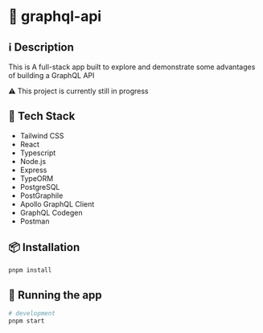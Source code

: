 # 💠 graphql-api

## ℹ️ Description
This is A full-stack app built to explore and demonstrate some advantages of building a GraphQL API 

⚠️ This project is currently still in progress

## 🔮 Tech Stack

- Tailwind CSS
- React
- Typescript
- Node.js
- Express
- TypeORM
- PostgreSQL
- PostGraphile
- Apollo GraphQL Client
- GraphQL Codegen
- Postman

## 📦 Installation

```bash
pnpm install
```

## 🚀 Running the app

```bash
# development
pnpm start
```
